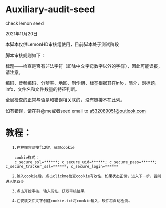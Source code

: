 # Auxiliary-audit-seed

check lemon seed

2021年11月20日

本脚本仅供LemonHD审核组使用，目前脚本处于测试阶段

脚本审核规则如下：

标题——检查是否有非法字符（即除中文字母数字以外的字符），因此可能误报，请注意。

编码、音频编码、分辨率、地区、制作组、标签根据其在info，简介，副标题，info，文件名和文件数量的特征判断。

全局检查的正常与否是和错误相关联的，没有链接不在此列。

如有错误，请在群@me或者seed email to a532089051@outlook.com

# 教程：
```
   1.在柠檬官网按f12键，获取cookie

    cookie样式：
    c_secure_ssl=******; c_secure_uid=******; c_secure_pass=******; c_secure_tracker_ssl=******; c_secure_login=******

   2.输入cookie后，点击clickme检查cookie有效性，如果状态正常，进入下一步，否则进入第四步

   3.点击开始审核，输入网址，获取审核结果

   4.在安装文件夹下创建cookie.txt将cookie输入，软件将自动检测。

```
